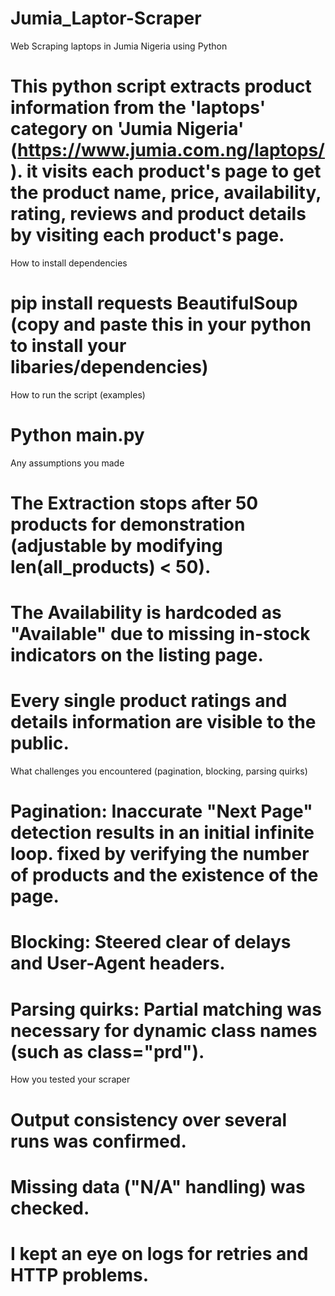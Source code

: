 # Jumia_Laptor-Scraper
Web Scraping laptops in Jumia Nigeria using Python
# This python script extracts product information from the 'laptops' category on 'Jumia Nigeria' (https://www.jumia.com.ng/laptops/). it visits each product's page to get the product name, price, availability, rating, reviews and product details by visiting each product's page.
How to install dependencies
  # pip install requests BeautifulSoup (copy and paste this in your python to install your libaries/dependencies)
How to run the script (examples)
# Python main.py
Any assumptions you made
# The Extraction stops after 50 products for demonstration (adjustable by modifying len(all_products) < 50).
# The Availability is hardcoded as "Available" due to missing in-stock indicators on the listing page.
# Every single product ratings and details information are visible to the public.
What challenges you encountered (pagination, blocking, parsing quirks)
# Pagination: Inaccurate "Next Page" detection results in an initial infinite loop. fixed by verifying the number of products and the existence of the page.
# Blocking: Steered clear of delays and User-Agent headers.
# Parsing quirks: Partial matching was necessary for dynamic class names (such as class="prd").
How you tested your scraper
# Output consistency over several runs was confirmed.
# Missing data ("N/A" handling) was checked.
# I kept an eye on logs for retries and HTTP problems.
